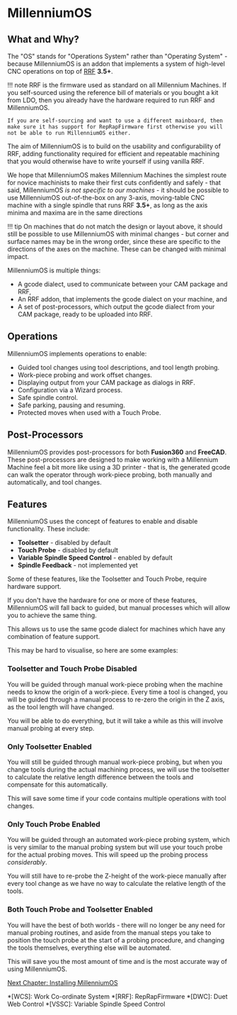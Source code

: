 # MillenniumOS

## What and Why?

The "OS" stands for "Operations System" rather than "Operat*ing* System" - because MillenniumOS is an addon that implements a system of high-level CNC operations on top of [RRF](https://www.reprapfirmware.org/) **3.5+**.

!!! note
    RRF is the firmware used as standard on all Millennium Machines. If you self-sourced using the reference bill of materials or you bought a kit from LDO, then you already have the hardware required to run RRF and MillenniumOS.

    If you are self-sourcing and want to use a different mainboard, then make sure it has support for RepRapFirmware first otherwise you will not be able to run MillenniumOS either.

The aim of MillenniumOS is to build on the usability and configurability of RRF, adding functionality required for efficient and repeatable machining that you would otherwise have to write yourself if using vanilla RRF.

We hope that MillenniumOS makes Millennium Machines the simplest route for novice machinists to make their first cuts confidently and safely - that said, MillenniumOS *is not specific to our machines* - it should be possible to use MillenniumOS out-of-the-box on any 3-axis, moving-table CNC machine with a single spindle that runs RRF **3.5+**, as long as the axis minima and maxima are in the same directions

!!! tip
    On machines that do not match the design or layout above, it should still be possible to use MillenniumOS with minimal changes - but corner and surface names may be in the wrong order, since these are specific to the directions of the axes on the machine. These can be changed with minimal impact.

MillenniumOS is multiple things:

* A gcode dialect, used to communicate between your CAM package and RRF,
* An RRF addon, that implements the gcode dialect on your machine, and
* A set of post-processors, which output the gcode dialect from your CAM package, ready to be uploaded into RRF.

## Operations

MillenniumOS implements operations to enable:

* Guided tool changes using tool descriptions, and tool length probing.
* Work-piece probing and work offset changes.
* Displaying output from your CAM package as dialogs in RRF.
* Configuration via a Wizard process.
* Safe spindle control.
* Safe parking, pausing and resuming.
* Protected moves when used with a Touch Probe.


## Post-Processors

MillenniumOS provides post-processors for both **Fusion360** and **FreeCAD**. These post-processors are designed to make working with a Millennium Machine feel a bit more like using a 3D printer - that is, the generated gcode can walk the operator through work-piece probing, both manually and automatically, and tool changes.

## Features

MillenniumOS uses the concept of features to enable and disable functionality. These include:

* **Toolsetter** - disabled by default
* **Touch Probe** - disabled by default
* **Variable Spindle Speed Control** - enabled by default
* **Spindle Feedback** - not implemented yet

Some of these features, like the Toolsetter and Touch Probe, require hardware support.

If you don't have the hardware for one or more of these features, MillenniumOS will fall back to guided, but manual processes which will allow you to achieve the same thing.

This allows us to use the same gcode dialect for machines which have any combination of feature support.

This may be hard to visualise, so here are some examples:

### Toolsetter and Touch Probe Disabled

You will be guided through manual work-piece probing when the machine needs to know the origin of a work-piece. Every time a tool is changed, you will be guided through a manual process to re-zero the origin in the Z axis, as the tool length will have changed.

You will be able to do everything, but it will take a while as this will involve manual probing at every step.

### Only Toolsetter Enabled

You will still be guided through manual work-piece probing, but when you change tools during the actual machining process, we will use the toolsetter to calculate the relative length difference between the tools and compensate for this automatically.

This will save some time if your code contains multiple operations with tool changes.

### Only Touch Probe Enabled

You will be guided through an automated work-piece probing system, which is very similar to the manual probing system but will use your touch probe for the actual probing moves. This will speed up the probing process *considerably*.

You will still have to re-probe the Z-height of the work-piece manually after every tool change as we have no way to calculate the relative length of the tools.

### Both Touch Probe and Toolsetter Enabled

You will have the best of both worlds - there will no longer be any need for manual probing routines, and aside from the manual steps you take to position the touch probe at the start of a probing procedure, and changing the tools themselves, everything else will be automated.

This will save you the most amount of time and is the most accurate way of using MillenniumOS.

[Next Chapter: Installing MillenniumOS](./20_installation.md)

*[WCS]: Work Co-ordinate System
*[RRF]: RepRapFirmware
*[DWC]: Duet Web Control
*[VSSC]: Variable Spindle Speed Control
